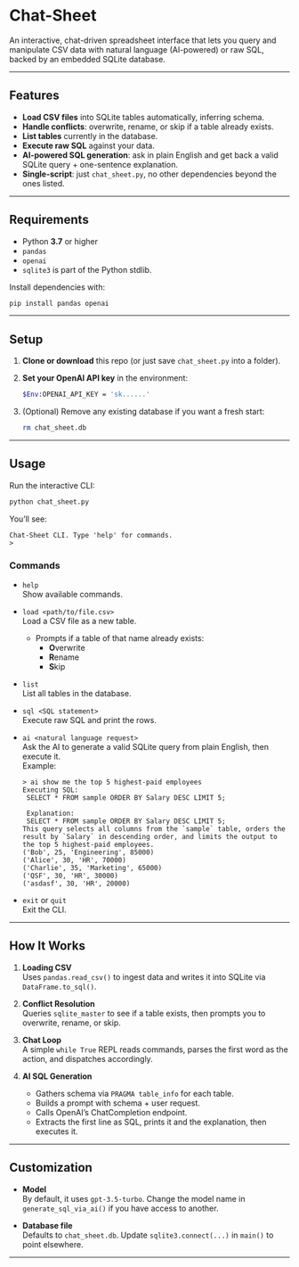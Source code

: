# Chat-Sheet

An interactive, chat-driven spreadsheet interface that lets you query and manipulate CSV data with natural language (AI-powered) or raw SQL, backed by an embedded SQLite database.

---

## Features

- **Load CSV files** into SQLite tables automatically, inferring schema.
- **Handle conflicts**: overwrite, rename, or skip if a table already exists.
- **List tables** currently in the database.
- **Execute raw SQL** against your data.
- **AI-powered SQL generation**: ask in plain English and get back a valid SQLite query + one-sentence explanation.
- **Single-script**: just `chat_sheet.py`, no other dependencies beyond the ones listed.

---

## Requirements

- Python **3.7** or higher  
- `pandas`  
- `openai`  
- `sqlite3` is part of the Python stdlib.

Install dependencies with:

```bash
pip install pandas openai
```

---

## Setup

1. **Clone or download** this repo (or just save `chat_sheet.py` into a folder).
2. **Set your OpenAI API key** in the environment:

   ```bash
   $Env:OPENAI_API_KEY = 'sk......'
   ```

3. (Optional) Remove any existing database if you want a fresh start:

   ```bash
   rm chat_sheet.db
   ```

---

## Usage

Run the interactive CLI:

```bash
python chat_sheet.py
```

You’ll see:

```
Chat-Sheet CLI. Type 'help' for commands.
>
```

### Commands

- `help`  
  Show available commands.

- `load <path/to/file.csv>`  
  Load a CSV file as a new table.  
  - Prompts if a table of that name already exists:
    - **O**verwrite  
    - **R**ename  
    - **S**kip

- `list`  
  List all tables in the database.

- `sql <SQL statement>`  
  Execute raw SQL and print the rows.

- `ai <natural language request>`  
  Ask the AI to generate a valid SQLite query from plain English, then execute it.  
  Example:
  ```text
  > ai show me the top 5 highest-paid employees
  Executing SQL:
   SELECT * FROM sample ORDER BY Salary DESC LIMIT 5;

   Explanation:
   SELECT * FROM sample ORDER BY Salary DESC LIMIT 5;
  This query selects all columns from the `sample` table, orders the result by `Salary` in descending order, and limits the output to the top 5 highest-paid employees.
  ('Bob', 25, 'Engineering', 85000)
  ('Alice', 30, 'HR', 70000)
  ('Charlie', 35, 'Marketing', 65000)
  ('QSF', 30, 'HR', 30000)
  ('asdasf', 30, 'HR', 20000)
  ```

- `exit` or `quit`  
  Exit the CLI.

---

## How It Works

1. **Loading CSV**  
   Uses `pandas.read_csv()` to ingest data and writes it into SQLite via `DataFrame.to_sql()`.

2. **Conflict Resolution**  
   Queries `sqlite_master` to see if a table exists, then prompts you to overwrite, rename, or skip.

3. **Chat Loop**  
   A simple `while True` REPL reads commands, parses the first word as the action, and dispatches accordingly.

4. **AI SQL Generation**  
   - Gathers schema via `PRAGMA table_info` for each table.  
   - Builds a prompt with schema + user request.  
   - Calls OpenAI’s ChatCompletion endpoint.  
   - Extracts the first line as SQL, prints it and the explanation, then executes it.

---

## Customization

- **Model**  
  By default, it uses `gpt-3.5-turbo`. Change the model name in `generate_sql_via_ai()` if you have access to another.

- **Database file**  
  Defaults to `chat_sheet.db`. Update `sqlite3.connect(...)` in `main()` to point elsewhere.

---


